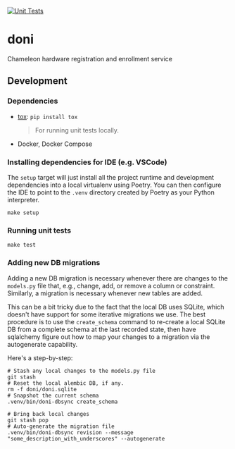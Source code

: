 [![Unit Tests](https://github.com/ChameleonCloud/doni/actions/workflows/test.yml/badge.svg?branch=chameleoncloud%yoga&event=push)](https://github.com/ChameleonCloud/doni/actions/workflows/test.yml)


# doni

Chameleon hardware registration and enrollment service

## Development

### Dependencies

- [tox](https://tox.readthedocs.io/en/latest/): `pip install tox`
  > For running unit tests locally.
- Docker, Docker Compose

### Installing dependencies for IDE (e.g. VSCode)

The `setup` target will just install all the project runtime and development
dependencies into a local virtualenv using Poetry. You can then configure the
IDE to point to the `.venv` directory created by Poetry as your Python
interpreter.

```shell
make setup
```

### Running unit tests

```shell
make test
```

### Adding new DB migrations

Adding a new DB migration is necessary whenever there are changes to the
`models.py` file that, e.g., change, add, or remove a column or constraint.
Similarly, a migration is necessary whenever new tables are added.

This can be a bit tricky due to the fact that the local DB uses SQLite, which
doesn't have support for some iterative migrations we use. The best procedure
is to use the `create_schema` command to re-create a local SQLite DB from a
complete schema at the last recorded state, then have sqlalchemy figure out how
to map your changes to a migration via the autogenerate capability.

Here's a step-by-step:

```shell
# Stash any local changes to the models.py file
git stash
# Reset the local alembic DB, if any.
rm -f doni/doni.sqlite
# Snapshot the current schema
.venv/bin/doni-dbsync create_schema

# Bring back local changes
git stash pop
# Auto-generate the migration file
.venv/bin/doni-dbsync revision --message "some_description_with_underscores" --autogenerate
```
